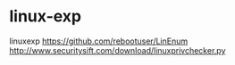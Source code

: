 # linux-exp
linuxexp
https://github.com/rebootuser/LinEnum
http://www.securitysift.com/download/linuxprivchecker.py
